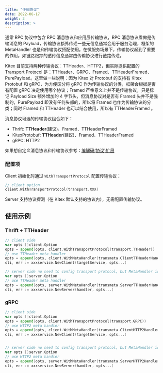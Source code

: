 ```yaml
---
title: "传输协议"
date: 2022-06-17
weight: 3
description: >
---
```


通常 RPC 协议中包含 RPC 消息协议和应用层传输协议，RPC 消息协议看做是传输消息的 Payload，传输协议额外传递一些元信息通常会用于服务治理，框架的 MetaHandler 也是和传输协议搭配使用。在微服务场景下，传输协议起到了重要的作用，如链路跟踪的透传信息通常由传输协议进行链路传递。

Kitex 目前支持两种传输协议：TTHeader、HTTP2，但实际提供配置的 Transport Protocol 是：TTHeader、GRPC、Framed、TTHeaderFramed、PurePayload。这里做一些说明：因为 Kitex 对 Protobuf 的支持有 Kitex Protobuf 和 gRPC，为方便区分将 gRPC 作为传输协议的分类，框架会根据是否有配置 gRPC 决定使用哪个协议；Framed 严格意义上并不是传输协议，只是标记 Payload Size 额外增加的 4 字节头，但消息协议对是否有 Framed 头并不是强制的，PurePayload 即没有任何头部的，所以将 Framed 也作为传输协议的分类；同时 Framed 和 TTHeader 也可以结合使用，所以有 TTHeaderFramed 。


消息协议可选的传输协议组合如下：

* Thrift: **TTHeader**(建议)、Framed、TTHeaderFramed
* KitexProtobuf: **TTHeader**(建议)、Framed、TTHeaderFramed
* gRPC: HTTP2

如果想自定义消息协议和传输协议参考：[编解码(协议)扩展](../../framework-exten/codec)

### 配置项

Client 初始化时通过 `WithTransportProtocol` 配置传输协议：

```go
// client option
client.WithTransportProtocol(transport.XXX)
```

Server 支持协议探测（在 Kitex 默认支持的协议内），无需配置传输协议。

## 使用示例

### Thrift + TTHeader

```go
// client side
var opts []client.Option
opts = append(opts, client.WithTransportProtocol(transport.TTHeader))
// use TTHeader meta handler
opts = append(opts, client.WithMetaHandler(transmeta.ClientTTHeaderHandler))
cli, err := xxxservice.NewClient(targetService, opts...)

// server side no need to config transport protocol, but MetaHandler is needed
var opts []server.Option
// use TTHeader meta handler
opts = append(opts, server.WithMetaHandler(transmeta.ServerTTHeaderHandler))
cli, err := xxxservice.NewServer(handler, opts...)
```


### gRPC

```go
// client side
var opts []client.Option
opts = append(opts, client.WithTransportProtocol(transport.GRPC))
// use HTTP2 meta handler
opts = append(opts, client.WithMetaHandler(transmeta.ClientHTTP2Handler))
cli, err := xxxservice.NewClient(targetService, opts...)


// server side no need to config transport protocol, but MetaHandler is needed
var opts []server.Option
// use HTTP2 meta handler
opts = append(opts, server.WithMetaHandler(transmeta.ServerHTTP2Handler))
cli, err := xxxservice.NewServer(handler, opts...)
```
